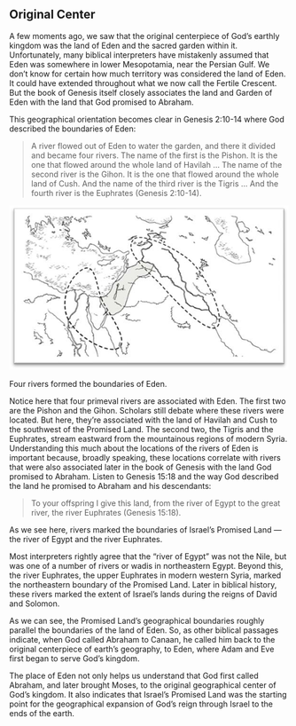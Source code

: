 ## Original Center

A few moments ago, we saw that the original centerpiece of God’s earthly kingdom
was the land of Eden and the sacred garden within it. Unfortunately, many biblical
interpreters have mistakenly assumed that Eden was somewhere in lower Mesopotamia,
near the Persian Gulf. We don’t know for certain how much territory was considered the
land of Eden. It could have extended throughout what we now call the Fertile Crescent.
But the book of Genesis itself closely associates the land and Garden of Eden with the land
that God promised to Abraham.

This geographical orientation becomes clear in Genesis 2:10-14 where God
described the boundaries of Eden:

> A river flowed out of Eden to water the garden, and there it divided and
became four rivers. The name of the first is the Pishon. It is the one that
flowed around the whole land of Havilah … The name of the second river
is the Gihon. It is the one that flowed around the whole land of Cush. And
the name of the third river is the Tigris … And the fourth river is the
Euphrates (Genesis 2:10-14).

![1.1.2.m.pic07](https://github.com/thirdmill/images/raw/main/1.1.2.m.pic07.png)

Four rivers formed the boundaries of Eden.

Notice here that four primeval rivers are associated with Eden. The first two are the Pishon and the Gihon. Scholars still debate where these rivers were located. But here, they’re associated with the land of Havilah and Cush to the southwest of the Promised Land. The second two, the Tigris and the Euphrates, stream eastward from the mountainous regions of modern Syria. Understanding this much about the locations of the rivers of Eden is important because, broadly speaking, these locations correlate with rivers that were also associated later in the book of Genesis with the land God promised to Abraham. Listen to Genesis 15:18 and the way God described the land he promised to Abraham and his descendants:

> To your offspring I give this land, from the river of Egypt to the great river, the river Euphrates (Genesis 15:18).

As we see here, rivers marked the boundaries of Israel’s Promised Land — the river of Egypt and the river Euphrates.

Most interpreters rightly agree that the “river of Egypt” was not the Nile, but was one of a number of rivers or wadis in northeastern Egypt. Beyond this, the river Euphrates, the upper Euphrates in modern western Syria, marked the northeastern boundary of the Promised Land. Later in biblical history, these rivers marked the extent of Israel’s lands during the reigns of David and Solomon.

As we can see, the Promised Land’s geographical boundaries roughly parallel the boundaries of the land of Eden. So, as other biblical passages indicate, when God called Abraham to Canaan, he called him back to the original centerpiece of earth’s geography, to Eden, where Adam and Eve first began to serve God’s kingdom.

The place of Eden not only helps us understand that God first called Abraham, and later brought Moses, to the original geographical center of God’s kingdom. It also indicates that Israel’s Promised Land was the starting point for the geographical expansion of God’s reign through Israel to the ends of the earth.
